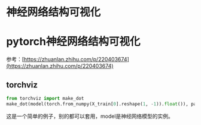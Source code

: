 # 神经网络结构可视化



# pytorch神经网络结构可视化

参考：[https://zhuanlan.zhihu.com/p/220403674](https://zhuanlan.zhihu.com/p/220403674)



## torchviz

```python
from torchviz import make_dot
make_dot(model(torch.from_numpy(X_train[0].reshape(1, -1)).float()), params=dict(model.named_parameters()))
```

这是一个简单的例子，别的都可以套用，model是神经网络模型的实例。
